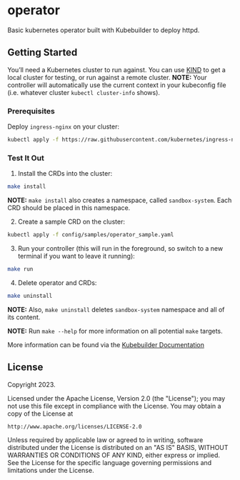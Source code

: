 # operator
Basic kubernetes operator built with Kubebuilder to deploy httpd.

## Getting Started
You’ll need a Kubernetes cluster to run against. You can use [KIND](https://sigs.k8s.io/kind) to get a local cluster for testing, or run against a remote cluster.
**NOTE:** Your controller will automatically use the current context in your kubeconfig file (i.e. whatever cluster `kubectl cluster-info` shows).

### Prerequisites
Deploy `ingress-nginx` on your cluster:

```sh
kubectl apply -f https://raw.githubusercontent.com/kubernetes/ingress-nginx/controller-v1.5.1/deploy/static/provider/cloud/deploy.yaml
```

### Test It Out
1. Install the CRDs into the cluster:

```sh
make install
```

**NOTE:** `make install` also creates a namespace, called `sandbox-system`. Each CRD should be placed in this namespace.

2. Create a sample CRD on the cluster:

```sh
kubectl apply -f config/samples/operator_sample.yaml

```

3. Run your controller (this will run in the foreground, so switch to a new terminal if you want to leave it running):

```sh
make run
```

4. Delete operator and CRDs:

```sh
make uninstall
```

**NOTE:** Also, `make uninstall` deletes `sandbox-system` namespace and all of its content.

**NOTE:** Run `make --help` for more information on all potential `make` targets.

More information can be found via the [Kubebuilder Documentation](https://book.kubebuilder.io/introduction.html)

## License

Copyright 2023.

Licensed under the Apache License, Version 2.0 (the "License");
you may not use this file except in compliance with the License.
You may obtain a copy of the License at

    http://www.apache.org/licenses/LICENSE-2.0

Unless required by applicable law or agreed to in writing, software
distributed under the License is distributed on an "AS IS" BASIS,
WITHOUT WARRANTIES OR CONDITIONS OF ANY KIND, either express or implied.
See the License for the specific language governing permissions and
limitations under the License.

